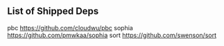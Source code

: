 List of Shipped Deps
--------------------

pbc	https://github.com/cloudwu/pbc
sophia	https://github.com/pmwkaa/sophia
sort	https://github.com/swenson/sort
